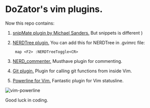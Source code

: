 DoZator's vim plugins.
======================

Now this repo contains: 

1. [snipMate plugin by Michael Sanders.](https://github.com/msanders/snipmate.vim)
  But snippets is different )   
2. [NERDTree plugin.](https://github.com/scrooloose/nerdtree)
  You can add this for NERDTree in .gvimrc file:  

    	map <F2> :NERDTreeToggle<CR>

3. [NERD_commenter.](https://github.com/scrooloose/nerdcommenter) Musthave plugin for commenting.
4. [Git plugin.](https://github.com/motemen/git-vim) Plugin for calling git functions from inside Vim.
5. [Powerline for Vim.](https://github.com/Lokaltog/vim-powerline) Fantastic plugin for Vim statusline. 

![vim-powerline](http://i.imgur.com/MsuIB.png)

Good luck in coding.
